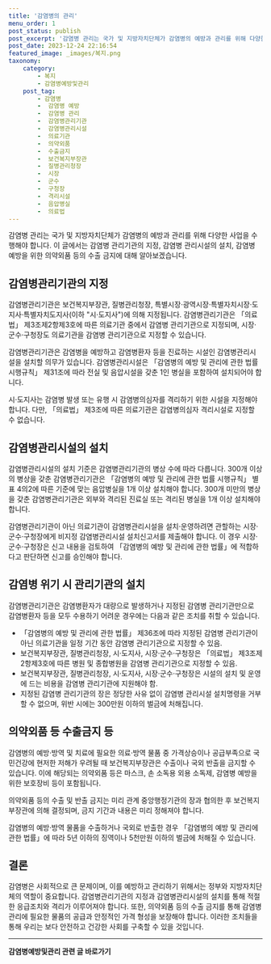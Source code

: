 ```yaml
---
title: '감염병의 관리'
menu_order: 1
post_status: publish
post_excerpt: '감염병 관리는 국가 및 지방자치단체가 감염병의 예방과 관리를 위해 다양한 사업을 수행해야 합니다. 이 글에서는 감염병 관리기관의 지정, 감염병 관리시설의 설치, 감염병 예방을 위한 의약외품 등의 수출 금지에 대해 알아보겠습니다.'
post_date: 2023-12-24 22:16:54
featured_image: _images/복지.png
taxonomy:
    category:
        - 복지
        - 감염병예방및관리
    post_tag:
        - 감염병
        -  감염병 예방
        -  감염병 관리
        -  감염병관리기관
        -  감염병관리시설
        -  의료기관
        -  의약외품
        -  수출금지
        -  보건복지부장관
        -  질병관리청장
        -  시장
        -  군수
        -  구청장
        -  격리시설
        -  음압병실
        -  의료법
---
```



감염병 관리는 국가 및 지방자치단체가 감염병의 예방과 관리를 위해 다양한 사업을 수행해야 합니다. 이 글에서는 감염병 관리기관의 지정, 감염병 관리시설의 설치, 감염병 예방을 위한 의약외품 등의 수출 금지에 대해 알아보겠습니다.

## 감염병관리기관의 지정

감염병관리기관은 보건복지부장관, 질병관리청장, 특별시장·광역시장·특별자치시장·도지사·특별자치도지사(이하 "시·도지사")에 의해 지정됩니다. 감염병관리기관은 「의료법」 제3조제2항제3호에 따른 의료기관 중에서 감염병 관리기관으로 지정되며, 시장·군수·구청장도 의료기관을 감염병 관리기관으로 지정할 수 있습니다.

감염병관리기관은 감염병을 예방하고 감염병환자 등을 진료하는 시설인 감염병관리시설을 설치할 의무가 있습니다. 감염병관리시설은 「감염병의 예방 및 관리에 관한 법률 시행규칙」 제31조에 따라 전실 및 음압시설을 갖춘 1인 병실을 포함하여 설치되어야 합니다.

시·도지사는 감염병 발생 또는 유행 시 감염병의심자를 격리하기 위한 시설을 지정해야 합니다. 다만, 「의료법」 제3조에 따른 의료기관은 감염병의심자 격리시설로 지정할 수 없습니다.

## 감염병관리시설의 설치

감염병관리시설의 설치 기준은 감염병관리기관의 병상 수에 따라 다릅니다. 300개 이상의 병상을 갖춘 감염병관리기관은 「감염병의 예방 및 관리에 관한 법률 시행규칙」 별표 4의2에 따른 기준에 맞는 음압병실을 1개 이상 설치해야 합니다. 300개 미만의 병상을 갖춘 감염병관리기관은 외부와 격리된 진료실 또는 격리된 병실을 1개 이상 설치해야 합니다.

감염병관리기관이 아닌 의료기관이 감염병관리시설을 설치·운영하려면 관할하는 시장·군수·구청장에게 비지정 감염병관리시설 설치신고서를 제출해야 합니다. 이 경우 시장·군수·구청장은 신고 내용을 검토하여 「감염병의 예방 및 관리에 관한 법률」에 적합하다고 판단하면 신고를 승인해야 합니다.

## 감염병 위기 시 관리기관의 설치

감염병관리기관은 감염병환자가 대량으로 발생하거나 지정된 감염병 관리기관만으로 감염병환자 등을 모두 수용하기 어려운 경우에는 다음과 같은 조치를 취할 수 있습니다.

- 「감염병의 예방 및 관리에 관한 법률」 제36조에 따라 지정된 감염병 관리기관이 아닌 의료기관을 일정 기간 동안 감염병 관리기관으로 지정할 수 있음.
- 보건복지부장관, 질병관리청장, 시·도지사, 시장·군수·구청장은 「의료법」 제3조제2항제3호에 따른 병원 및 종합병원을 감염병 관리기관으로 지정할 수 있음.
- 보건복지부장관, 질병관리청장, 시·도지사, 시장·군수·구청장은 시설의 설치 및 운영에 드는 비용을 감염병 관리기관에 지원해야 함.
- 지정된 감염병 관리기관의 장은 정당한 사유 없이 감염병 관리시설 설치명령을 거부할 수 없으며, 위반 시에는 300만원 이하의 벌금에 처해집니다.

## 의약외품 등 수출금지 등

감염병의 예방·방역 및 치료에 필요한 의료·방역 물품 중 가격상승이나 공급부족으로 국민건강에 현저한 저해가 우려될 때 보건복지부장관은 수출이나 국외 반출을 금지할 수 있습니다. 이에 해당되는 의약외품 등은 마스크, 손 소독용 외용 소독제, 감염병 예방을 위한 보호장비 등이 포함됩니다.

의약외품 등의 수출 및 반출 금지는 미리 관계 중앙행정기관의 장과 협의한 후 보건복지부장관에 의해 결정되며, 금지 기간과 내용은 미리 정해져야 합니다.

감염병의 예방·방역 물품을 수출하거나 국외로 반출한 경우 「감염병의 예방 및 관리에 관한 법률」에 따라 5년 이하의 징역이나 5천만원 이하의 벌금에 처해질 수 있습니다.

## 결론

감염병은 사회적으로 큰 문제이며, 이를 예방하고 관리하기 위해서는 정부와 지방자치단체의 역할이 중요합니다. 감염병관리기관의 지정과 감염병관리시설의 설치를 통해 적절한 응급조치와 격리가 이루어져야 합니다. 또한, 의약외품 등의 수출 금지를 통해 감염병 관리에 필요한 물품의 공급과 안정적인 가격 형성을 보장해야 합니다. 이러한 조치들을 통해 우리는 보다 안전하고 건강한 사회를 구축할 수 있을 것입니다.
<!-- wp:separator -->
<hr class="wp-block-separator has-alpha-channel-opacity"/>
<!-- /wp:separator -->

<!-- wp:group {"backgroundColor":"base","layout":{"type":"constrained"}} -->
<div class="wp-block-group has-base-background-color has-background"><!-- wp:paragraph {"align":"center","fontSize":"medium"} -->
<p class="has-text-align-center has-large-font-size"><strong>감염병예방및관리 관련 글 바로가기</strong></p>
<!-- /wp:paragraph -->


<!-- wp:latest-posts
{"categories":[{"id":14664,"count":19,"description":"","link":"https://uknowlaw.com/category/%ea%b0%90%ec%97%bc%eb%b3%91%ec%98%88%eb%b0%a9%eb%b0%8f%ea%b4%80%eb%a6%ac/","name":"감염병예방및관리","slug":"감염병예방및관리","taxonomy":"category","parent":0,"meta":[],"_links":{"self":[{"href":"https://uknowlaw.com/wp-json/wp/v2/categories/14664"}],"collection":[{"href":"https://uknowlaw.com/wp-json/wp/v2/categories"}],"about":[{"href":"https://uknowlaw.com/wp-json/wp/v2/taxonomies/category"}],"wp:post_type":[{"href":"https://uknowlaw.com/wp-json/wp/v2/posts?categories=14664"}],"curies":[{"name":"wp","href":"https://api.w.org/{rel}","templated":true}]}}],"postsToShow":100,"excerptLength":28,"postLayout":"grid","columns":2,"featuredImageAlign":"left","featuredImageSizeSlug":"large","fontSize":"small"} /--></div>
<!-- /wp:group -->